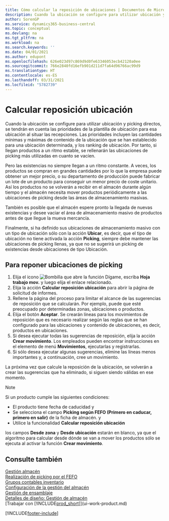 ```yaml
---
title: Cómo calcular la reposición de ubicaciones | Documentos de Microsoft
description: Cuando la ubicación se configure para utilizar ubicación y picking directos, se tendrán en cuenta las prioridades de la plantilla de ubicación para esa ubicación al situar las recepciones.
author: SorenGP
ms.service: dynamics365-business-central
ms.topic: conceptual
ms.devlang: na
ms.tgt_pltfrm: na
ms.workload: na
ms.search.keywords: ''
ms.date: 04/01/2021
ms.author: edupont
ms.openlocfilehash: 626e023d97c869d9d0fe63346053ecb42120a0ee
ms.sourcegitcommit: 766e2840fd16efb901d211d7fa64d96766ac99d9
ms.translationtype: HT
ms.contentlocale: es-ES
ms.lasthandoff: 03/31/2021
ms.locfileid: "5782739"
---
```

# <a name="calculate-bin-replenishment"></a>Calcular reposición ubicación
Cuando la ubicación se configure para utilizar ubicación y picking directos, se tendrán en cuenta las prioridades de la plantilla de ubicación para esa ubicación al situar las recepciones. Las prioridades incluyen las cantidades mínimas y máximas de contenido de la ubicación que se han establecido para una ubicación determinada, y los ranking de ubicación. Por tanto, si llegan productos a un ritmo estable, se rellenarán las ubicaciones de picking más utilizadas en cuanto se vacíen.  

Pero las existencias no siempre llegan a un ritmo constante. A veces, los productos se compran en grandes cantidades por lo que la empresa puede obtener un mejor precio, o su departamento de producción puede fabricar un lote de un producto para conseguir un menor precio de coste unitario. Así los productos no se volverán a recibir en el almacén durante algún tiempo y el almacén necesita mover productos periódicamente a las ubicaciones de picking desde las áreas de almacenamiento masivas.  

También es posible que el almacén espere pronto la llegada de nuevas existencias y desee vaciar el área de almacenamiento masivo de productos antes de que llegue la mueva mercancía.  

Finalmente, si ha definido sus ubicaciones de almacenamiento masivo con un tipo de ubicación sólo con la acción **Ubicar**, es decir, que el tipo de ubicación no tiene activada la acción **Picking**, siempre debe mantener las ubicaciones de picking llenas, ya que no se sugerirá un picking de existencias desde ubicaciones de tipo Ubicación.  

## <a name="to-replenish-pick-bins"></a>Para reponer ubicaciones de picking  
1.  Elija el icono ![Bombilla que abre la función Dígame](media/ui-search/search_small.png "Dígame qué desea hacer"), escriba **Hoja trabajo mov.** y luego elija el enlace relacionado.  
2.  Elija la acción **Calcular reposición ubicación** para abrir la página de solicitud de informes.  
3.  Rellene la página del proceso para limitar el alcance de las sugerencias de reposición que se calcularán. Por ejemplo, puede que esté preocupado por determinadas zonas, ubicaciones o productos.  
4.  Elija el botón **Aceptar**. Se crearán líneas para los movimientos de reposición que es necesario realizar según las reglas que se han configurado para las ubicaciones y contenido de ubicaciones, es decir, productos en ubicaciones.  
5.  Si desea ejecutar todas las sugerencias de reposición, elija la acción **Crear movimiento**. Los empleados pueden encontrar instrucciones en el elemento de menú **Movimientos**, ejecutarlas y registrarlas.  
6.  Si sólo desea ejecutar algunas sugerencias, elimine las líneas menos importantes y, a continuación, cree un movimiento.  

La próxima vez que calcule la reposición de la ubicación, se volverán a crear las sugerencias que ha eliminado, si siguen siendo válidas en ese momento.  

> [!NOTE]  
>  Si un producto cumple las siguientes condiciones:  
>   
>  -   El producto tiene fecha de caducidad y  
> -   Se selecciona el campo **Picking según FEFO (Primero en caducar, primero en salir)** de la ficha de almacén. y  
> -   Utilice la funcionalidad **Calcular reposición ubicación**  
>   
>  los campos **Desde zona** y **Desde ubicación** estarán en blanco, ya que el algoritmo para calcular desde dónde se van a mover los productos sólo se ejecuta al activar la función **Crear movimiento**.  

## <a name="see-also"></a>Consulte también  
[Gestión almacén](warehouse-manage-warehouse.md)  
[Realización de picking por el FEFO](warehouse-picking-by-fefo.md)  
[Grupos contables inventario](inventory-manage-inventory.md)  
[Configuración de la gestión del almacén](warehouse-setup-warehouse.md)     
[Gestión de ensamblaje](assembly-assemble-items.md)    
[Detalles de diseño: Gestión de almacén](design-details-warehouse-management.md)  
[Trabajar con [!INCLUDE[prod_short](includes/prod_short.md)]](ui-work-product.md)


[!INCLUDE[footer-include](includes/footer-banner.md)]